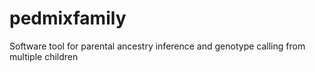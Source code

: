 # pedmixfamily
Software tool for parental ancestry inference and genotype calling from multiple children
